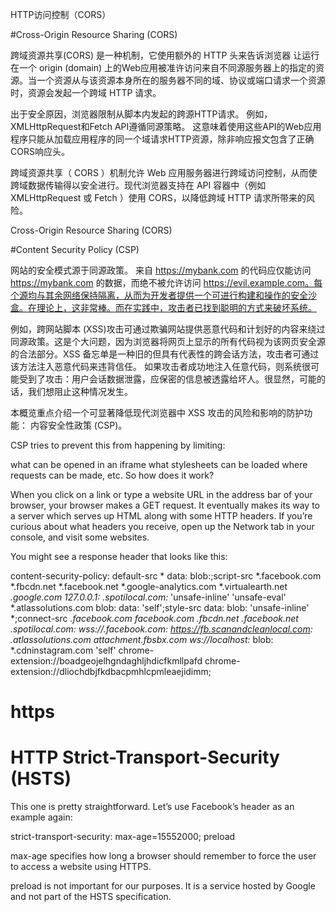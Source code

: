 
HTTP访问控制（CORS）

#Cross-Origin Resource Sharing (CORS)

跨域资源共享(CORS) 是一种机制，它使用额外的 HTTP 头来告诉浏览器  让运行在一个 origin (domain) 上的Web应用被准许访问来自不同源服务器上的指定的资源。当一个资源从与该资源本身所在的服务器不同的域、协议或端口请求一个资源时，资源会发起一个跨域 HTTP 请求。

出于安全原因，浏览器限制从脚本内发起的跨源HTTP请求。 例如，XMLHttpRequest和Fetch API遵循同源策略。 这意味着使用这些API的Web应用程序只能从加载应用程序的同一个域请求HTTP资源，除非响应报文包含了正确CORS响应头。

跨域资源共享（ CORS ）机制允许 Web 应用服务器进行跨域访问控制，从而使跨域数据传输得以安全进行。现代浏览器支持在 API 容器中（例如 XMLHttpRequest 或 Fetch ）使用 CORS，以降低跨域 HTTP 请求所带来的风险。

Cross-Origin Resource Sharing (CORS)

#Content Security Policy (CSP)

网站的安全模式源于同源政策。 来自 https://mybank.com 的代码应仅能访问 https://mybank.com 的数据，而绝不被允许访问 https://evil.example.com。每个源均与其余网络保持隔离，从而为开发者提供一个可进行构建和操作的安全沙盒。在理论上，这非常棒。而在实践中，攻击者已找到聪明的方式来破坏系统。

例如，跨网站脚本 (XSS)攻击可通过欺骗网站提供恶意代码和计划好的内容来绕过同源政策。这是个大问题，因为浏览器将网页上显示的所有代码视为该网页安全源的合法部分。XSS 备忘单是一种旧的但具有代表性的跨会话方法，攻击者可通过该方法注入恶意代码来违背信任。 如果攻击者成功地注入任意代码，则系统很可能受到了攻击：用户会话数据泄露，应保密的信息被透露给坏人。很显然，可能的话，我们想阻止这种情况发生。

本概览重点介绍一个可显著降低现代浏览器中 XSS 攻击的风险和影响的防护功能： 内容安全性政策 (CSP)。

CSP tries to prevent this from happening by limiting:

what can be opened in an iframe
what stylesheets can be loaded
where requests can be made, etc.
So how does it work?

When you click on a link or type a website URL in the address bar of your browser, your browser makes a GET request. It eventually makes its way to a server which serves up HTML along with some HTTP headers. If you’re curious about what headers you receive, open up the Network tab in your console, and visit some websites.

You might see a response header that looks like this:

content-security-policy: default-src * data: blob:;script-src *.facebook.com *.fbcdn.net *.facebook.net *.google-analytics.com *.virtualearth.net *.google.com 127.0.0.1:* *.spotilocal.com:* 'unsafe-inline' 'unsafe-eval' *.atlassolutions.com blob: data: 'self';style-src data: blob: 'unsafe-inline' *;connect-src *.facebook.com facebook.com *.fbcdn.net *.facebook.net *.spotilocal.com:* wss://*.facebook.com:* https://fb.scanandcleanlocal.com:* *.atlassolutions.com attachment.fbsbx.com ws://localhost:* blob: *.cdninstagram.com 'self' chrome-extension://boadgeojelhgndaghljhdicfkmllpafd
chrome-extension://dliochdbjfkdbacpmhlcpmleaejidimm;

# https

# HTTP Strict-Transport-Security (HSTS)
This one is pretty straightforward. Let’s use Facebook’s header as an example again:

strict-transport-security: max-age=15552000; preload

max-age specifies how long a browser should remember to force the user to access a website using HTTPS.

preload is not important for our purposes. It is a service hosted by Google and not part of the HSTS specification.



